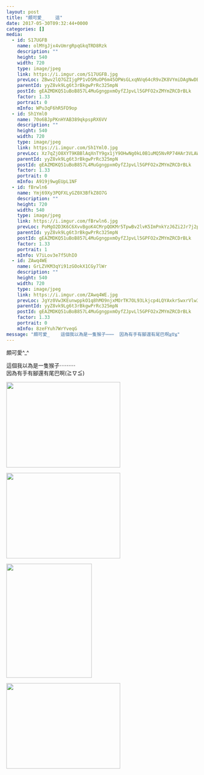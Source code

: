 ```yaml
---
layout: post
title: "頗可愛_    這" 
date: 2017-05-30T09:32:44+0000 
categories: [] 
media:
  - id: S17UGFB
    name: olMYgJjx4vUmrgRpqGkqTRD8Rzk
    description: ""   
    height: 540
    width: 720
    type: image/jpeg
    link: https://i.imgur.com/S17UGFB.jpg
    prevLoc: ZBwv2lQ7GZIjgPP1vD5MuOP6m45OPWsGLxqNVq64cR9vZK8VYmiDAgNwDBDZTQxjlxmqWOs4WrzNVRvnFVAzRo0EqluXwKJo8oJYfmP3my479qtYL90VDxGAfLoE76gWRWs2kNABrO2oHWLWQVQ4AmTlEv498OKkCM3QpMOKvkh855q1zGQLc6AErNND77SV9jpyw6VnhmyrvjK56BTn1lXwPoJVsXqAgjw3goIExppZ5NKRuJ0YPkXOPMi8Y49JBZlGtyo
    parentId: yyZ8vk9Lg6t3rBkgwPrRc325mpN
    postId: gEAZMDKQ51uBoB857L4MuGgngpxmOyfZJpvLl5GPFO2xZMYmZRCDrBLk
    factor: 1.33
    portrait: 0
    mInfo: WPu3qF6hR5FD9op
  - id: Sh1Yml0
    name: 70o6BJpPKnHYAB389qkpspRX6VV
    description: ""   
    height: 540
    width: 720
    type: image/jpeg
    link: https://i.imgur.com/Sh1Yml0.jpg
    prevLoc: Xz7qZjO8XYT9KBBlAqXnTY9gx1jY9OHwNg0kL0B1uMQ5NvRP74HAr3VLAWAvILnJxnWVOjuRo7A0xzEkF3M7LXGmZBT5Z811vY09CA6PAXzKjRTV6A36BlmkIo510npAR5fRzy566n2YFYWZJg6ADMf8lJlZYY00FYW2zYRqEmFNPPDJXlz2FgYMWzz3KDTmlw2Y5KODhY1xVqq0p2ulkJlAKG19upRE6NQrO6F5gyGJk0JgCjzrmKBKD6izLKwojy3PIo9
    parentId: yyZ8vk9Lg6t3rBkgwPrRc325mpN
    postId: gEAZMDKQ51uBoB857L4MuGgngpxmOyfZJpvLl5GPFO2xZMYmZRCDrBLk
    factor: 1.33
    portrait: 0
    mInfo: A919j9wgEUpL1NF
  - id: fBrwln6
    name: Ymj69Xy3PQFXLyGZ0X3BfkZ8O7G
    description: ""   
    height: 720
    width: 540
    type: image/jpeg
    link: https://i.imgur.com/fBrwln6.jpg
    prevLoc: PoMgO2D3K6C6XvvBgoK4CMrpQOKMr5TpwBv2lvK5ImPnkYzJ6Zi2Jr7j2p28ulpOR069MqIMNRWJq5j9trYmB2wlZzFEWADWoPVwCwDLw59nOvf4nMwno9DpIGxzAOZKA6Sn22oWVM2GIM1YKPMlJyU9386141M6cryL2rmO51IkYYoZ0yVAtk7BO55mW8fpRrxG6Ej8TPG4rwDvMqTJ0XY94ARAuLMZ83lOgrfOnoKgQBRXijKA065J0mSE4rOKBOrDFD1
    parentId: yyZ8vk9Lg6t3rBkgwPrRc325mpN
    postId: gEAZMDKQ51uBoB857L4MuGgngpxmOyfZJpvLl5GPFO2xZMYmZRCDrBLk
    factor: 1.33
    portrait: 1
    mInfo: V7iLov3e7f5UhIO
  - id: ZAwq4WE
    name: GrLZVKM3qYi91zGOokX1CGy7lWr
    description: ""   
    height: 540
    width: 720
    type: image/jpeg
    link: https://i.imgur.com/ZAwq4WE.jpg
    prevLoc: JgYz0Vw3KEunwppkO1q8hMO9njxMOrTK7OL93Lkjcp4LQYAxkrSwxrVlw3wXIwy8qyE61GT1E9JvMolRCvg3J0LmpkixGW01NQLPSrXMroD8N7uzDGOp964XSxkD76jNxgimRJp6z27DhkN52mJWoNCJkZV44VkGtp74ZpgM9yTX22104KMBsYpqQzzl0Gf5w44w71JKIJEOpMBZzLHy0kRvWGYGiAkDLj4MBpHY2YGx3EDDclNNRW6MjQUr7lrBB35wfQA
    parentId: yyZ8vk9Lg6t3rBkgwPrRc325mpN
    postId: gEAZMDKQ51uBoB857L4MuGgngpxmOyfZJpvLl5GPFO2xZMYmZRCDrBLk
    factor: 1.33
    portrait: 0
    mInfo: 8zeFYuh7WrYveqG
message: "頗可愛_    這個我以為是一隻猴子⋯⋯⋯  因為有手有腳還有尾巴啊≧∇≦"
---
```


頗可愛^_^  
  
這個我以為是一隻猴子⋯⋯⋯  
因為有手有腳還有尾巴啊(≧∇≦)


[//]: #media:  
<a href="https://i.imgur.com/S17UGFB.jpg"><img src="https://i.imgur.com/S17UGFB.jpg" height="225" width="300" /></a> 
  

<a href="https://i.imgur.com/Sh1Yml0.jpg"><img src="https://i.imgur.com/Sh1Yml0.jpg" height="225" width="300" /></a> 
  

<a href="https://i.imgur.com/fBrwln6.jpg"><img src="https://i.imgur.com/fBrwln6.jpg" height="300" width="225" /></a> 
  

<a href="https://i.imgur.com/ZAwq4WE.jpg"><img src="https://i.imgur.com/ZAwq4WE.jpg" height="225" width="300" /></a> 
 
